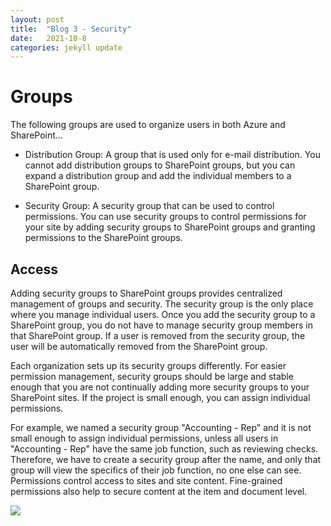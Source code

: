 ```yaml
---
layout: post
title:  "Blog 3 - Security"
date:   2021-10-8
categories: jekyll update
---
```


<h1> Groups </h1>

The following groups are used to organize users in both Azure and SharePoint...

- Distribution Group: A group that is used only for e-mail distribution. You cannot add distribution groups to SharePoint groups, but you can expand a distribution group and add the individual members to a SharePoint group.


- Security Group: A security group that can be used to control permissions. You can use security groups to control permissions for your site by adding security groups to SharePoint groups and granting permissions to the SharePoint groups.

<h2> Access </h2>

Adding security groups to SharePoint groups provides centralized management of groups and security. The security group is the only place where you manage individual users. Once you add the security group to a SharePoint group, you do not have to manage security group members in that SharePoint group. If a user is removed from the security group, the user will be automatically removed from the SharePoint group.

Each organization sets up its security groups differently. For easier permission management, security groups should be large and stable enough that you are not continually adding more security groups to your SharePoint sites. If the project is small enough, you can assign individual permissions.

For example, we named a security group "Accounting - Rep" and it is not small enough to assign individual permissions, unless all users in "Accounting - Rep" have the same job function, such as reviewing checks. Therefore, we have to create a security group after the name, and only that group will view the specifics of their job function, no one else can see. Permissions control access to sites and site content. Fine-grained permissions also help to secure content at the item and document level.

<img src=" https://docs.microsoft.com/en-us/sharepoint/sharepointonline/media/manage-security-groups.png" > 